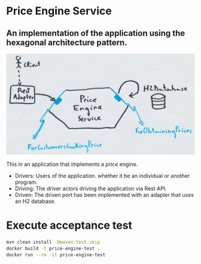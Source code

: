 # Price Engine Service

## An implementation of the application using the hexagonal architecture pattern.

![architecture-hexagonal](architecture-hexagonal.png)

This in an application that implements a price engine.

- Drivers: Users of the application. whether it be an individual or another program.
- Driving: The driver actors driving the application via Rest API.
- Driven: The driven port has been implemented with an adapter that uses an H2 database.

# Execute acceptance test

```bash
mvn clean install -Dmaven.test.skip
docker build -t price-engine-test .
docker run --rm -it price-engine-test
```